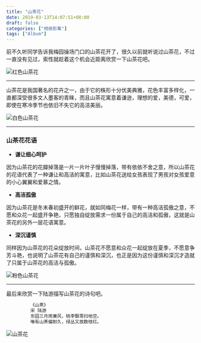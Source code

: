 ```yaml
---
title: "山茶花"
date: 2019-03-13T14:07:51+08:00
draft: false
categories: ["相册影集"]
tags: ["Album"]
---
```


前不久听同学告诉我梅园操场门口的山茶花开了，很久以前就听说过山茶花，不过一直没有见过，索性就趁着这个机会近距离欣赏一下山茶花吧。

![红色山茶花](/images/album/camellia/shancha1.jpg)

---

山茶花是我国著名的花卉之一，由于它的株形十分优美典雅，花色丰富多样化，一直都深受很多文人墨客的青睐，而且山茶花寓意着谦逊，理想的爱，美德，可爱，即使在寒冷季节也依旧不失它的高洁美丽。

![白色山茶花](/images/album/camellia/shancha2.jpg)

---

### 山茶花花语

* **谦让细心呵护**

因为山茶花的花瓣掉落是一片一片叶子慢慢掉落，带有依依不舍之意，所以山茶花的花语代表了一种谦让和高洁的寓意，比如山茶花送给女孩表现了男孩对女孩爱意的小心翼翼和爱慕之情。

* **高洁孤傲**

因为山茶花是冬末春初盛开的鲜花，就如同梅花一样，带有一种高洁孤傲之意，不愿和众花一起盛开争艳，只愿独自绽放需求一份属于自己的高洁和孤傲，这就是山茶花的另外一层花语寓意。

* **深沉谨慎**

同样因为山茶花的花朵绽放时间，山茶花不愿意和众花一起绽放在夏季，不愿意争芳斗艳，也说明了山茶花有自己的谨慎和深沉，也正是因为这份谨慎和深沉才造就了只属于山茶花的高洁与孤傲。

![粉色山茶花](/images/album/camellia/shancha3.jpg)

---

最后来欣赏一下陆游描写山茶花的诗句吧。

``` html
         《山茶》
         宋 陆游
         东园三月雨兼风，桃李飘零扫地空。
         唯有山茶偏耐久，绿丛又放数枝红。
```

![山茶花](/images/album/camellia/shancha4.jpg)
